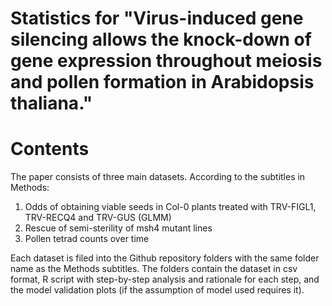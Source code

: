 # Statistics for "Virus-induced gene silencing allows the knock-down of gene expression throughout meiosis and pollen formation in Arabidopsis thaliana."

# Contents
The paper consists of three main datasets. According to the subtitles in Methods:
1. Odds of obtaining viable seeds in Col-0 plants treated with TRV-FIGL1, TRV-RECQ4 and TRV-GUS (GLMM)
2. Rescue of semi-sterility of msh4 mutant lines
3. Pollen tetrad counts over time

Each dataset is filed into the Github repository folders with the same folder name as the Methods subtitles. 
The folders contain the dataset in csv format, R script with step-by-step analysis and rationale for each step, and the model validation plots (if the assumption of model used requires it). 
